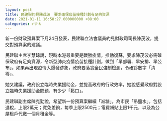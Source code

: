 ```yaml
---
layout: post
title: 民建聯約見陳茂波　要求確保疫苗接種計劃有足夠資源
date: 2021-01-11 16:58:27.000000000 +08:00
categories: rthk
---
```


新一份財政預算案下月24日發表，民建聯立法會議員約見財政司司長陳茂波，提交對預算案的建議。

民建聯主席李慧琼說，現時本港最重要是戰勝疫情，推動復蘇，要求陳茂波必需確保政府有足夠資源，令新型肺炎疫情疫苗接種計劃，做到「早部署、早安排、早公布」，如果再出現疫情大爆發跡象，政府要落實全民強制檢測，令確診數字「清零」。

她又建議，政府設立臨時失業援助金，並提高政府的行政效率，她說感覺政府對設立臨時失業援助金問題，有少少「鬆口」。

民建聯副主席陳克勤說，希望新一份預算案繼續「派糖」，為市民「吊鹽水」，包括退稅，上限2萬元；寬免差餉，每季上限2500元；電費補貼上限1千元，以及為公屋租戶代繳一個月租金等。
